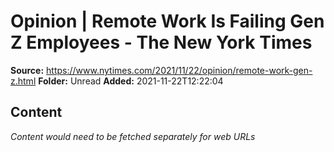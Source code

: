 # Opinion | Remote Work Is Failing Gen Z Employees - The New York Times

**Source:** https://www.nytimes.com/2021/11/22/opinion/remote-work-gen-z.html
**Folder:** Unread
**Added:** 2021-11-22T12:22:04




## Content
*Content would need to be fetched separately for web URLs*
